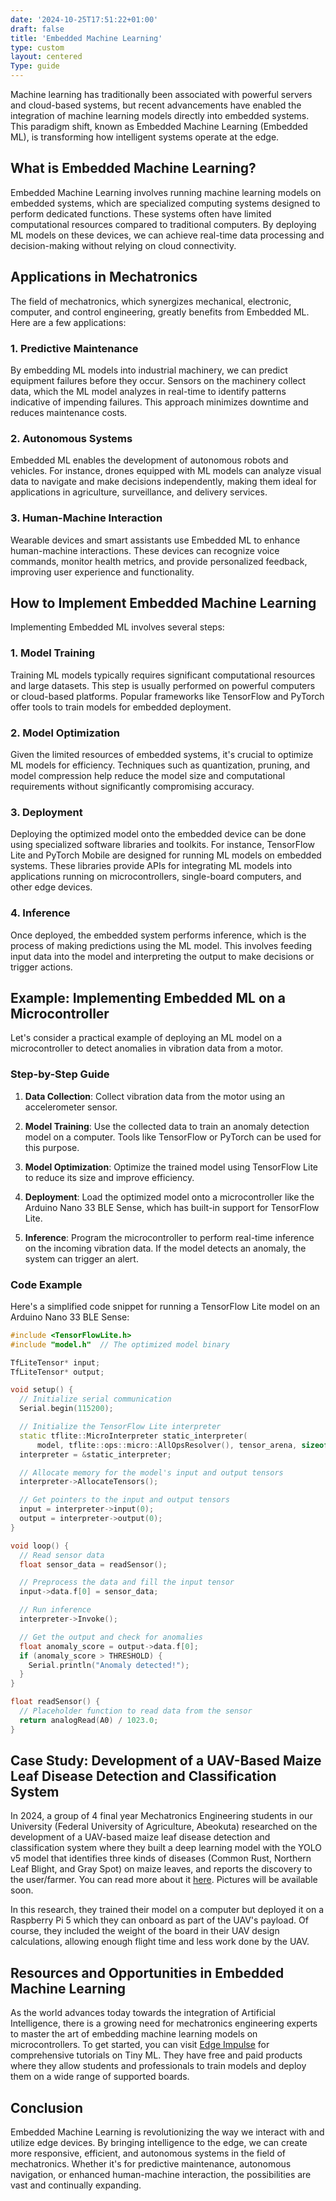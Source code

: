 ```yaml
---
date: '2024-10-25T17:51:22+01:00'
draft: false
title: 'Embedded Machine Learning'
type: custom
layout: centered
Type: guide
---
```


Machine learning has traditionally been associated with powerful servers and cloud-based systems, but recent advancements have enabled the integration of machine learning models directly into embedded systems. This paradigm shift, known as Embedded Machine Learning (Embedded ML), is transforming how intelligent systems operate at the edge.

## What is Embedded Machine Learning?

Embedded Machine Learning involves running machine learning models on embedded systems, which are specialized computing systems designed to perform dedicated functions. These systems often have limited computational resources compared to traditional computers. By deploying ML models on these devices, we can achieve real-time data processing and decision-making without relying on cloud connectivity.

## Applications in Mechatronics

The field of mechatronics, which synergizes mechanical, electronic, computer, and control engineering, greatly benefits from Embedded ML. Here are a few applications:

### 1. Predictive Maintenance

By embedding ML models into industrial machinery, we can predict equipment failures before they occur. Sensors on the machinery collect data, which the ML model analyzes in real-time to identify patterns indicative of impending failures. This approach minimizes downtime and reduces maintenance costs.

### 2. Autonomous Systems

Embedded ML enables the development of autonomous robots and vehicles. For instance, drones equipped with ML models can analyze visual data to navigate and make decisions independently, making them ideal for applications in agriculture, surveillance, and delivery services.

### 3. Human-Machine Interaction

Wearable devices and smart assistants use Embedded ML to enhance human-machine interactions. These devices can recognize voice commands, monitor health metrics, and provide personalized feedback, improving user experience and functionality.

## How to Implement Embedded Machine Learning

Implementing Embedded ML involves several steps:

### 1. Model Training

Training ML models typically requires significant computational resources and large datasets. This step is usually performed on powerful computers or cloud-based platforms. Popular frameworks like TensorFlow and PyTorch offer tools to train models for embedded deployment.

### 2. Model Optimization

Given the limited resources of embedded systems, it's crucial to optimize ML models for efficiency. Techniques such as quantization, pruning, and model compression help reduce the model size and computational requirements without significantly compromising accuracy.

### 3. Deployment

Deploying the optimized model onto the embedded device can be done using specialized software libraries and toolkits. For instance, TensorFlow Lite and PyTorch Mobile are designed for running ML models on embedded systems. These libraries provide APIs for integrating ML models into applications running on microcontrollers, single-board computers, and other edge devices.

### 4. Inference

Once deployed, the embedded system performs inference, which is the process of making predictions using the ML model. This involves feeding input data into the model and interpreting the output to make decisions or trigger actions.

## Example: Implementing Embedded ML on a Microcontroller

Let's consider a practical example of deploying an ML model on a microcontroller to detect anomalies in vibration data from a motor.

### Step-by-Step Guide

1. **Data Collection**: Collect vibration data from the motor using an accelerometer sensor.

2. **Model Training**: Use the collected data to train an anomaly detection model on a computer. Tools like TensorFlow or PyTorch can be used for this purpose.

3. **Model Optimization**: Optimize the trained model using TensorFlow Lite to reduce its size and improve efficiency.

4. **Deployment**: Load the optimized model onto a microcontroller like the Arduino Nano 33 BLE Sense, which has built-in support for TensorFlow Lite.

5. **Inference**: Program the microcontroller to perform real-time inference on the incoming vibration data. If the model detects an anomaly, the system can trigger an alert.

### Code Example

Here's a simplified code snippet for running a TensorFlow Lite model on an Arduino Nano 33 BLE Sense:

```cpp
#include <TensorFlowLite.h>
#include "model.h"  // The optimized model binary

TfLiteTensor* input;
TfLiteTensor* output;

void setup() {
  // Initialize serial communication
  Serial.begin(115200);

  // Initialize the TensorFlow Lite interpreter
  static tflite::MicroInterpreter static_interpreter(
      model, tflite::ops::micro::AllOpsResolver(), tensor_arena, sizeof(tensor_arena), error_reporter);
  interpreter = &static_interpreter;

  // Allocate memory for the model's input and output tensors
  interpreter->AllocateTensors();

  // Get pointers to the input and output tensors
  input = interpreter->input(0);
  output = interpreter->output(0);
}

void loop() {
  // Read sensor data
  float sensor_data = readSensor();

  // Preprocess the data and fill the input tensor
  input->data.f[0] = sensor_data;

  // Run inference
  interpreter->Invoke();

  // Get the output and check for anomalies
  float anomaly_score = output->data.f[0];
  if (anomaly_score > THRESHOLD) {
    Serial.println("Anomaly detected!");
  }
}

float readSensor() {
  // Placeholder function to read data from the sensor
  return analogRead(A0) / 1023.0;
}
```

## Case Study: Development of a UAV-Based Maize Leaf Disease Detection and Classification System

In 2024, a group of 4 final year Mechatronics Engineering students in our University (Federal University of Agriculture, Abeokuta)
researched on the development of a UAV-based maize leaf disease detection and classification system where they built a deep learning model with
the YOLO v5 model that identifies three kinds of diseases (Common Rust, Northern Leaf Blight, and Gray Spot) on maize leaves, and reports
the discovery to the user/farmer. You can read more about it [here](https://researchgate.com). Pictures will be available soon.

In this research, they trained their model on a computer but deployed it on a Raspberry Pi 5 which they can onboard as part of the UAV's payload.
Of course, they included the weight of the board in their UAV design calculations, allowing enough flight time and less work done by the UAV.

## Resources and Opportunities in Embedded Machine Learning

As the world advances today towards the integration of Artificial Intelligence, there is a growing need for mechatronics engineering experts to master
the art of embedding machine learning models on microcontrollers. To get started, you can visit [Edge Impulse](https://edgeimpulse.com/) for comprehensive
tutorials on Tiny ML. They have free and paid products where they allow students and professionals to train models and deploy them on a wide range of supported boards.

## Conclusion

Embedded Machine Learning is revolutionizing the way we interact with and utilize edge devices. By bringing intelligence to the edge, we can create more responsive, efficient, and autonomous systems in the field of mechatronics. Whether it's for predictive maintenance, autonomous navigation, or enhanced human-machine interaction, the possibilities are vast and continually expanding.
